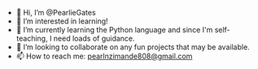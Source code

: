 - 👋 Hi, I’m @PearlieGates
- 👀 I’m interested in learning!
- 🌱 I’m currently learning the Python language and since I'm self-teaching, I need loads of guidance. 
- 💞️ I’m looking to collaborate on any fun projects that may be available. 
- 📫 How to reach me: pearlnzimande808@gmail.com 

<!---
PearlieGates/PearlieGates is a ✨ special ✨ repository because its `README.md` (this file) appears on your GitHub profile.
You can click the Preview link to take a look at your changes.
--->
